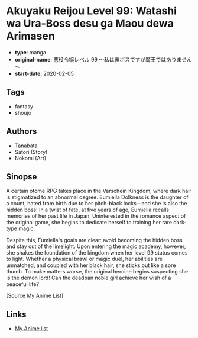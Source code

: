 # Akuyaku Reijou Level 99: Watashi wa Ura-Boss desu ga Maou dewa Arimasen

-   **type**: manga
-   **original-name**: 悪役令嬢レベル 99 ～私は裏ボスですが魔王ではありません～
-   **start-date**: 2020-02-05

## Tags

-   fantasy
-   shoujo

## Authors

-   Tanabata
-   Satori (Story)
-   Nokomi (Art)

## Sinopse

A certain otome RPG takes place in the Varschein Kingdom, where dark hair is stigmatized to an abnormal degree. Eumiella Dolkness is the daughter of a count, hated from birth due to her pitch-black locks—and she is also the hidden boss! In a twist of fate, at five years of age, Eumiella recalls memories of her past life in Japan. Uninterested in the romance aspect of the original game, she begins to dedicate herself to training her rare dark-type magic.

Despite this, Eumiella's goals are clear: avoid becoming the hidden boss and stay out of the limelight. Upon entering the magic academy, however, she shakes the foundation of the kingdom when her level 99 status comes to light. Whether a physical brawl or magic duel, her abilities are unmatched, and coupled with her black hair, she sticks out like a sore thumb. To make matters worse, the original heroine begins suspecting she is the demon lord! Can the deadpan noble girl achieve her wish of a peaceful life?

[Source My Anime List]

## Links

-   [My Anime list](https://myanimelist.net/manga/124305/Akuyaku_Reijou_Level_99__Watashi_wa_Ura-Boss_desu_ga_Maou_dewa_Arimasen)
